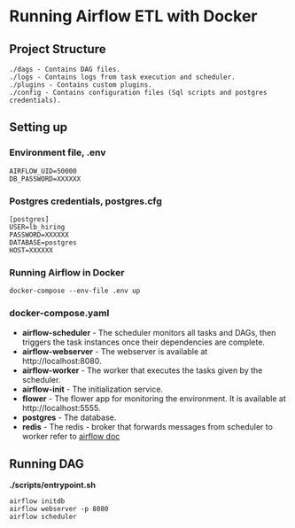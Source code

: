 # Running Airflow ETL with Docker

## Project Structure
```
./dags - Contains DAG files.
./logs - Contains logs from task execution and scheduler.
./plugins - Contains custom plugins.
./config - Contains configuration files (Sql scripts and postgres credentials).
```

## Setting up

### Environment file, .env
```
AIRFLOW_UID=50000
DB_PASSWORD=XXXXXX
```

### Postgres credentials, postgres.cfg
```
[postgres]
USER=lb_hiring
PASSWORD=XXXXXX
DATABASE=postgres
HOST=XXXXXX
```

### Running Airflow in Docker
`docker-compose --env-file .env up`

### docker-compose.yaml
- **airflow-scheduler** - The scheduler monitors all tasks and DAGs, then triggers the task instances once their dependencies are complete.
- **airflow-webserver** - The webserver is available at http://localhost:8080.
- **airflow-worker** - The worker that executes the tasks given by the scheduler.
- **airflow-init** - The initialization service.
- **flower** - The flower app for monitoring the environment. It is available at http://localhost:5555.
- **postgres** - The database.
- **redis** - The redis - broker that forwards messages from scheduler to worker
refer to [airflow doc](https://airflow.apache.org/docs/apache-airflow/stable/start/docker.html)

## Running DAG
**./scripts/entrypoint.sh**
```
airflow initdb
airflow webserver -p 8080
airflow scheduler
```
